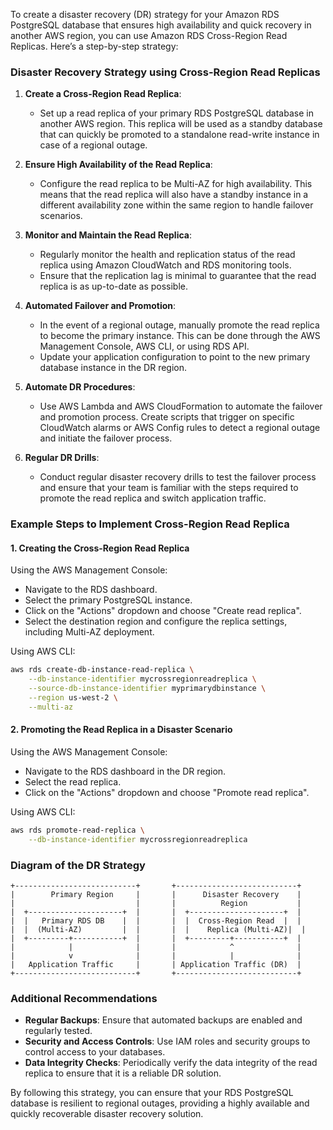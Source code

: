 To create a disaster recovery (DR) strategy for your Amazon RDS PostgreSQL database that ensures high availability and quick recovery in another AWS region, you can use Amazon RDS Cross-Region Read Replicas. Here’s a step-by-step strategy:

### Disaster Recovery Strategy using Cross-Region Read Replicas

1. **Create a Cross-Region Read Replica**:
   - Set up a read replica of your primary RDS PostgreSQL database in another AWS region. This replica will be used as a standby database that can quickly be promoted to a standalone read-write instance in case of a regional outage.

2. **Ensure High Availability of the Read Replica**:
   - Configure the read replica to be Multi-AZ for high availability. This means that the read replica will also have a standby instance in a different availability zone within the same region to handle failover scenarios.

3. **Monitor and Maintain the Read Replica**:
   - Regularly monitor the health and replication status of the read replica using Amazon CloudWatch and RDS monitoring tools.
   - Ensure that the replication lag is minimal to guarantee that the read replica is as up-to-date as possible.

4. **Automated Failover and Promotion**:
   - In the event of a regional outage, manually promote the read replica to become the primary instance. This can be done through the AWS Management Console, AWS CLI, or using RDS API.
   - Update your application configuration to point to the new primary database instance in the DR region.

5. **Automate DR Procedures**:
   - Use AWS Lambda and AWS CloudFormation to automate the failover and promotion process. Create scripts that trigger on specific CloudWatch alarms or AWS Config rules to detect a regional outage and initiate the failover process.

6. **Regular DR Drills**:
   - Conduct regular disaster recovery drills to test the failover process and ensure that your team is familiar with the steps required to promote the read replica and switch application traffic.

### Example Steps to Implement Cross-Region Read Replica

#### 1. Creating the Cross-Region Read Replica
Using the AWS Management Console:
- Navigate to the RDS dashboard.
- Select the primary PostgreSQL instance.
- Click on the "Actions" dropdown and choose "Create read replica".
- Select the destination region and configure the replica settings, including Multi-AZ deployment.

Using AWS CLI:
```bash
aws rds create-db-instance-read-replica \
    --db-instance-identifier mycrossregionreadreplica \
    --source-db-instance-identifier myprimarydbinstance \
    --region us-west-2 \
    --multi-az
```

#### 2. Promoting the Read Replica in a Disaster Scenario
Using the AWS Management Console:
- Navigate to the RDS dashboard in the DR region.
- Select the read replica.
- Click on the "Actions" dropdown and choose "Promote read replica".

Using AWS CLI:
```bash
aws rds promote-read-replica \
    --db-instance-identifier mycrossregionreadreplica
```

### Diagram of the DR Strategy

```plaintext
+---------------------------+       +---------------------------+
|        Primary Region     |       |      Disaster Recovery    |
|                           |       |          Region           |
|  +---------------------+  |       |  +---------------------+  |
|  |   Primary RDS DB    |  |       |  |  Cross-Region Read  |  |
|  |  (Multi-AZ)         |  |       |  |    Replica (Multi-AZ)|  |
|  +---------+-----------+  |       |  +---------+-----------+  |
|            |              |       |            ^              |
|            v              |       |            |              |
|   Application Traffic     |       | Application Traffic (DR)  |
+---------------------------+       +---------------------------+
```

### Additional Recommendations

- **Regular Backups**: Ensure that automated backups are enabled and regularly tested.
- **Security and Access Controls**: Use IAM roles and security groups to control access to your databases.
- **Data Integrity Checks**: Periodically verify the data integrity of the read replica to ensure that it is a reliable DR solution.

By following this strategy, you can ensure that your RDS PostgreSQL database is resilient to regional outages, providing a highly available and quickly recoverable disaster recovery solution.
